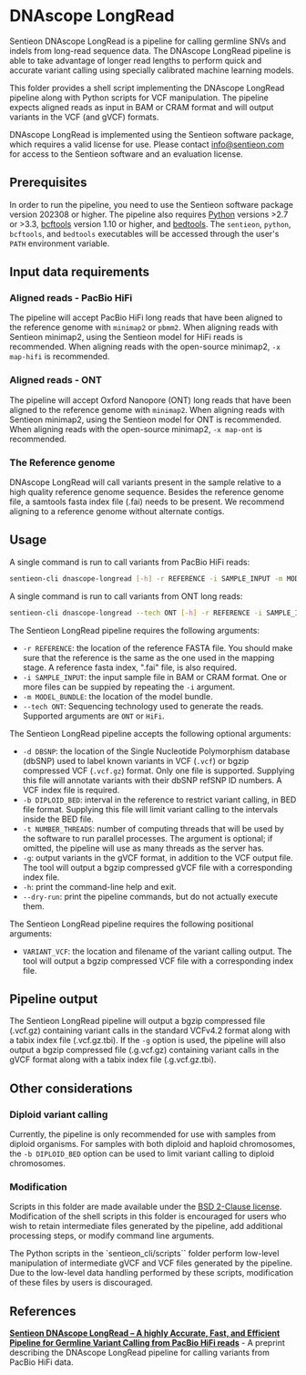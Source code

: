 # DNAscope LongRead

Sentieon DNAscope LongRead is a pipeline for calling germline SNVs and indels from long-read sequence data. The DNAscope LongRead pipeline is able to take advantage of longer read lengths to perform quick and accurate variant calling using specially calibrated machine learning models.

This folder provides a shell script implementing the DNAscope LongRead pipeline along with Python scripts for VCF manipulation. The pipeline expects aligned reads as input in BAM or CRAM format and will output variants in the VCF (and gVCF) formats.

DNAscope LongRead is implemented using the Sentieon software package, which requires a valid license for use. Please contact info@sentieon.com for access to the Sentieon software and an evaluation license.

## Prerequisites

In order to run the pipeline, you need to use the Sentieon software package version 202308 or higher. The pipeline also requires [Python] versions >2.7 or >3.3, [bcftools] version 1.10 or higher, and [bedtools]. The `sentieon`, `python`, `bcftools`, and `bedtools` executables will be accessed through the user's `PATH` environment variable.

## Input data requirements

### Aligned reads - PacBio HiFi

The pipeline will accept PacBio HiFi long reads that have been aligned to the reference genome with `minimap2` or `pbmm2`. When aligning reads with Sentieon minimap2, using the Sentieon model for HiFi reads is recommended. When aligning reads with the open-source minimap2, `-x map-hifi` is recommended.

### Aligned reads - ONT

The pipeline will accept Oxford Nanopore (ONT) long reads that have been aligned to the reference genome with `minimap2`. When aligning reads with Sentieon minimap2, using the Sentieon model for ONT is recommended. When aligning reads with the open-source minimap2, `-x map-ont` is recommended.

### The Reference genome

DNAscope LongRead will call variants present in the sample relative to a high quality reference genome sequence. Besides the reference genome file, a samtools fasta index file (.fai) needs to be present. We recommend aligning to a reference genome without alternate contigs.


## Usage

A single command is run to call variants from PacBio HiFi reads:
```sh
sentieon-cli dnascope-longread [-h] -r REFERENCE -i SAMPLE_INPUT -m MODEL_BUNDLE [-d DBSNP] [-b DIPLOID_BED] [-t NUMBER_THREADS] [-g]  [--] VARIANT_VCF
```

A single command is run to call variants from ONT long reads:
```sh
sentieon-cli dnascope-longread --tech ONT [-h] -r REFERENCE -i SAMPLE_INPUT -m MODEL_BUNDLE [-d DBSNP] [-b DIPLOID_BED] [-t NUMBER_THREADS] [-g]  [--] VARIANT_VCF
```

The Sentieon LongRead pipeline requires the following arguments:
- `-r REFERENCE`: the location of the reference FASTA file. You should make sure that the reference is the same as the one used in the mapping stage. A reference fasta index, ".fai" file, is also required.
- `-i SAMPLE_INPUT`: the input sample file in BAM or CRAM format. One or more files can be suppied by repeating the `-i` argument.
- `-m MODEL_BUNDLE`: the location of the model bundle.
- `--tech ONT`: Sequencing technology used to generate the reads. Supported arguments are `ONT` or `HiFi`. 

The Sentieon LongRead pipeline accepts the following optional arguments:
- `-d DBSNP`: the location of the Single Nucleotide Polymorphism database (dbSNP) used to label known variants in VCF (`.vcf`) or bgzip compressed VCF (`.vcf.gz`) format. Only one file is supported. Supplying this file will annotate variants with their dbSNP refSNP ID numbers. A VCF index file is required.
- `-b DIPLOID_BED`: interval in the reference to restrict variant calling, in BED file format. Supplying this file will limit variant calling to the intervals inside the BED file.
- `-t NUMBER_THREADS`: number of computing threads that will be used by the software to run parallel processes. The argument is optional; if omitted, the pipeline will use as many threads as the server has.
- `-g`: output variants in the gVCF format, in addition to the VCF output file. The tool will output a bgzip compressed gVCF file with a corresponding index file.
- `-h`: print the command-line help and exit.
- `--dry-run`: print the pipeline commands, but do not actually execute them.

The Sentieon LongRead pipeline requires the following positional arguments:
- `VARIANT_VCF`: the location and filename of the variant calling output. The tool will output a bgzip compressed VCF file with a corresponding index file.

## Pipeline output

The Sentieon LongRead pipeline will output a bgzip compressed file (.vcf.gz) containing variant calls in the standard VCFv4.2 format along with a tabix index file (.vcf.gz.tbi). If the `-g` option is used, the pipeline will also output a bgzip compressed file (.g.vcf.gz) containing variant calls in the gVCF format along with a tabix index file (.g.vcf.gz.tbi).

## Other considerations

### Diploid variant calling

Currently, the pipeline is only recommended for use with samples from diploid organisms. For samples with both diploid and haploid chromosomes, the `-b DIPLOID_BED` option can be used to limit variant calling to diploid chromosomes.

### Modification

Scripts in this folder are made available under the [BSD 2-Clause license](/LICENSE). Modification of the shell scripts in this folder is encouraged for users who wish to retain intermediate files generated by the pipeline, add additional processing steps, or modify command line arguments.

The Python scripts in the `sentieon_cli/scripts`` folder perform low-level manipulation of intermediate gVCF and VCF files generated by the pipeline. Due to the low-level data handling performed by these scripts, modification of these files by users is discouraged.

## References
**[Sentieon DNAscope LongRead – A highly Accurate, Fast, and Efficient Pipeline for Germline Variant Calling from PacBio HiFi reads]** - A preprint describing the DNAscope LongRead pipeline for calling variants from PacBio HiFi data.


[Python]: https://www.python.org/
[bcftools]: http://samtools.github.io/bcftools/bcftools.html
[bedtools]: https://bedtools.readthedocs.io/en/latest/

[Sentieon DNAscope LongRead – A highly Accurate, Fast, and Efficient Pipeline for Germline Variant Calling from PacBio HiFi reads]: https://www.biorxiv.org/content/10.1101/2022.06.01.494452v1